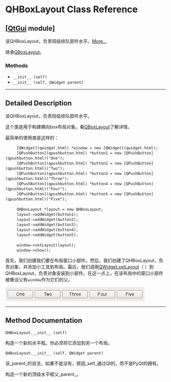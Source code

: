 # QHBoxLayout Class Reference

## [[QtGui](index.htm) module]

该QHBoxLayout，负责班级排队部件水平。[More...](#details)

继承[QBoxLayout](qboxlayout.html)。

### Methods

*   `__init__ (self)`
*   `__init__ (self, QWidget parent)`

* * *

## Detailed Description

该QHBoxLayout，负责班级排队部件水平。

这个类是用于构建横向box布局对象。看[QBoxLayout](qboxlayout.html)了解详情。

最简单的使用类是这样的：

```
     [QWidget](qwidget.html) *window = new [QWidget](qwidget.html);
     [QPushButton](qpushbutton.html) *button1 = new [QPushButton](qpushbutton.html)("One");
     [QPushButton](qpushbutton.html) *button2 = new [QPushButton](qpushbutton.html)("Two");
     [QPushButton](qpushbutton.html) *button3 = new [QPushButton](qpushbutton.html)("Three");
     [QPushButton](qpushbutton.html) *button4 = new [QPushButton](qpushbutton.html)("Four");
     [QPushButton](qpushbutton.html) *button5 = new [QPushButton](qpushbutton.html)("Five");

     QHBoxLayout *layout = new QHBoxLayout;
     layout->addWidget(button1);
     layout->addWidget(button2);
     layout->addWidget(button3);
     layout->addWidget(button4);
     layout->addWidget(button5);

     window->setLayout(layout);
     window->show();

```

首先，我们创建我们要在布局窗口小部件。然后，我们创建了QHBoxLayout，负责对象，并添加小工具到布局。最后，我们调用[QWidget.setLayout](qwidget.html#setLayout)（ ）到QHBoxLayout，负责对象安装到小部件。在这一点上，在该布局中的窗口小部件被重设父有`window`作为它们的父。

![Horizontal box layout with five child widgets](../img/qhboxlayout-with-5-children.png)

* * *

## Method Documentation

```
QHBoxLayout.__init__ (self)
```

构造一个新的水平框。你必须将它添加到另一个布局。

```
QHBoxLayout.__init__ (self, QWidget parent)
```

该_parent_的说法，如果不是没有，原因_self_通过Qt的，而不是PyQt的拥有。

构造一个新的顶级水平框父_parent_。